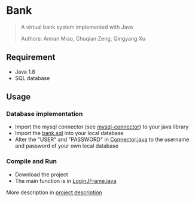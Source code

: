 # Bank
> A virtual bank system implemented with Java
>
> Authors: Annan Miao, Chuqian Zeng, Qingyang Xu

## Requirement
* Java 1.8
* SQL database

## Usage
### Database implementation
* Import the mysql connector (see [mysql-connector](https://dev.mysql.com/downloads/connector/j/)) to your java library
* Import the [bank.sql](./src/bank.sql) into your local database
* Alter the "USER" and "PASSWORD" in [Connector.java](./src/connect_database/Connector.java) to the username and password of your own local database

### Compile and Run
* Download the project
* The main function is in [LoginJFrame.java](./src/backstage/LoginJFrame.java)
>
More description in [project description](./presentation.pdf)
